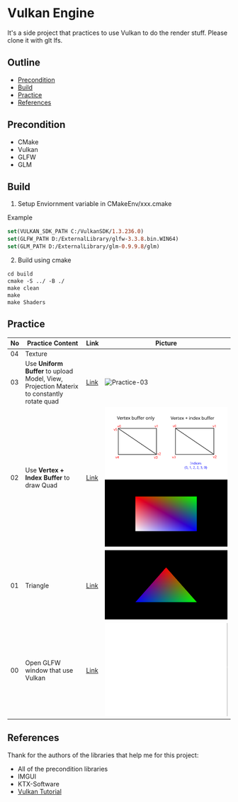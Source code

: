 # Vulkan Engine
It's a side project that practices to use Vulkan to do the render stuff. Please clone it with glt lfs.
## Outline
* [Precondition](#Precondition)
* [Build](#Build)
* [Practice](#Practice)
* [References](#References)
## Precondition
* CMake
* Vulkan
* GLFW
* GLM

## Build
1. Setup Enviornment variable in CMakeEnv/xxx.cmake

Example
```CMake
set(VULKAN_SDK_PATH C:/VulkanSDK/1.3.236.0)
set(GLFW_PATH D:/ExternalLibrary/glfw-3.3.8.bin.WIN64)
set(GLM_PATH D:/ExternalLibrary/glm-0.9.9.8/glm)
```

2. Build using cmake

```CMD
cd build
cmake -S ../ -B ./
make clean
make
make Shaders
```

## Practice
No | Practice Content | Link | Picture
---|---|---|---
04 | Texture | 
03 | Use **Uniform Buffer** to upload Model, View, Projection Materix to constantly rotate quad | [Link](https://github.com/Darkgrouptw/VulkanEngine/tree/Practice-03) | ![Practice-03](Images/Practice-03.gif)
02 | Use **Vertex + Index Buffer** to draw Quad | [Link](https://github.com/Darkgrouptw/VulkanEngine/tree/Practice-02) | ![StageIndex](Images/Practice-02a.svg)![Result](Images/Practice-02b.png)
01 | Triangle | [Link](https://github.com/Darkgrouptw/VulkanEngine/tree/Practice-01) | ![Practice-01](Images/Practice-01.png)
00 | Open GLFW window that use Vulkan | [Link](https://github.com/Darkgrouptw/VulkanEngine/tree/Practice-00) | ![Practice-00](Images/Practice-00.png)

## References
Thank for the authors of the libraries that help me for this project:
* All of the precondition libraries
* IMGUI
* KTX-Software
* [Vulkan Tutorial](https://vulkan-tutorial.com/)